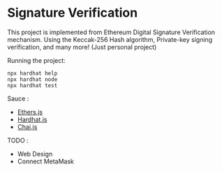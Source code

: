 # Signature Verification

This project is implemented from Ethereum Digital Signature Verification mechanism. Using the Keccak-256 Hash algorithm, Private-key signing verification, and many more! (Just personal project)

Running the project:

```shell
npx hardhat help
npx hardhat node
npx hardhat test
```


Sauce : 
* [Ethers.js](https://docs.ethers.org/v6)
* [Hardhat.js](https://hardhat.org/docs)
* [Chai.js](https://www.chaijs.com/api/assert/)


TODO : 
- Web Design
- Connect MetaMask
